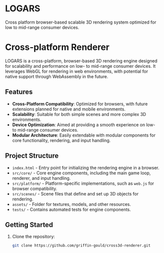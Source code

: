 # LOGARS
Cross platform browser-based scalable 3D rendering system optimized for low to mid-range consumer devices.

# Cross-platform Renderer

LOGARS is a cross-platform, browser-based 3D rendering engine designed for scalability and performance on low- to mid-range consumer devices. It leverages WebGL for rendering in web environments, with potential for native support through WebAssembly in the future.

## Features

- **Cross-Platform Compatibility**: Optimized for browsers, with future extensions planned for native and mobile environments.
- **Scalability**: Suitable for both simple scenes and more complex 3D environments.
- **Device Optimization**: Aimed at providing a smooth experience on low- to mid-range consumer devices.
- **Modular Architecture**: Easily extendable with modular components for core functionality, rendering, and input handling.

## Project Structure

- `index.html` - Entry point for initializing the rendering engine in a browser.
- `src/core/` - Core engine components, including the main game loop, renderer, and input handling.
- `src/platform/` - Platform-specific implementations, such as `web.js` for browser compatibility.
- `src/scenes/` - Scene files that define and set up 3D objects for rendering.
- `assets/` - Folder for textures, models, and other resources.
- `tests/` - Contains automated tests for engine components.

## Getting Started

1. Clone the repository:
   ```bash
   git clone https://github.com/griffin-gould/cross3d-renderer.git

